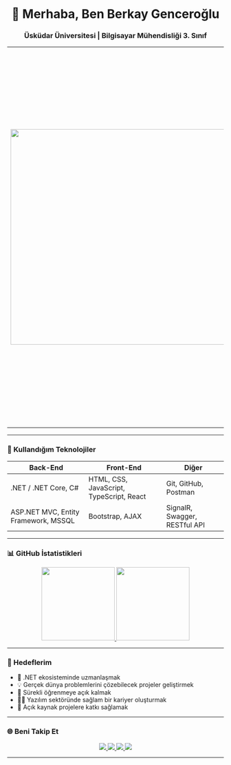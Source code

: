<h1 align="center">👋 Merhaba, Ben Berkay Genceroğlu</h1>
<h3 align="center">Üsküdar Üniversitesi | Bilgisayar Mühendisliği 3. Sınıf</h3>

<table>
  <tr>
    <td width="40%" align="center">
      <img src="https://media.giphy.com/media/MCMHrLVUhsBW0ZgcAD/giphy.gif" width="500" />
    </td>
    <td width="60%">

### 🧑‍💻 Hakkımda

Merhaba! Ben **Berkay Genceroğlu**.  
Üsküdar Üniversitesi Bilgisayar Mühendisliği 3. sınıf öğrencisiyim.  
Back-End ve Full Stack geliştirme alanlarına ilgi duyuyorum.  
Şu anda özellikle **.NET**, **C#** ve **Web Geliştirme** konularında kendimi geliştiriyorum.  
Hedefim, sürdürülebilir ve ölçeklenebilir projelerle yazılım sektöründe sağlam bir yer edinmek.  
Takım çalışmasına yatkın, öğrenmeye açık ve çözüm odaklıyım.  

    </td>
  </tr>
</table>

---

### 🚀 Kullandığım Teknolojiler

<div align="center">
  
| Back-End | Front-End | Diğer |
|----------|-----------|-------|
| .NET / .NET Core, C# | HTML, CSS, JavaScript, TypeScript, React | Git, GitHub, Postman |
| ASP.NET MVC, Entity Framework, MSSQL | Bootstrap, AJAX | SignalR, Swagger, RESTful API |

</div>

---

### 📊 GitHub İstatistikleri

<div align="center">

<a href="https://github.com/BerkayGenceroglu">
  <img height="170" src="https://github-readme-stats.vercel.app/api?username=BerkayGenceroglu&show_icons=true&theme=radical&hide_border=true" />
</a>
<a href="https://github.com/BerkayGenceroglu">
  <img height="170" src="https://github-readme-stats.vercel.app/api/top-langs/?username=BerkayGenceroglu&layout=compact&theme=radical&hide_border=true" />
</a>

</div>

---

### 🎯 Hedeflerim

- 🚀 .NET ekosisteminde uzmanlaşmak  
- 💡 Gerçek dünya problemlerini çözebilecek projeler geliştirmek  
- 🧠 Sürekli öğrenmeye açık kalmak  
- 👨‍💼 Yazılım sektöründe sağlam bir kariyer oluşturmak  
- 🤝 Açık kaynak projelere katkı sağlamak  

---

### 🌐 Beni Takip Et

<div align="center">

<a href="https://www.linkedin.com/in/berkay-gencero%C4%9Flu-586b52331/" target="_blank">
  <img src="https://img.shields.io/badge/LinkedIn-0A66C2?style=for-the-badge&logo=linkedin&logoColor=white" />
</a>
<a href="mailto:berkaygenceroglu6@gmail.com">
  <img src="https://img.shields.io/badge/Gmail-EA4335?style=for-the-badge&logo=gmail&logoColor=white" />
</a>
<a href="https://github.com/BerkayGenceroglu" target="_blank">
  <img src="https://img.shields.io/badge/GitHub-181717?style=for-the-badge&logo=github&logoColor=white" />
</a>
<a href="https://www.instagram.com/berkay.genceroglu" target="_blank">
  <img src="https://img.shields.io/badge/Instagram-E4405F?style=for-the-badge&logo=instagram&logoColor=white" />
</a>

</div>

---
